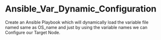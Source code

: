 # Ansible_Var_Dynamic_Configuration
Create an Ansible Playbook which will dynamically load the variable file named same as OS_name and just by using the variable names we can Configure our Target Node.
